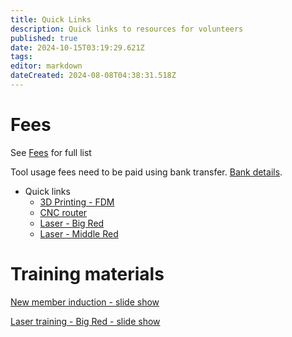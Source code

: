 ```yaml
---
title: Quick Links
description: Quick links to resources for volunteers
published: true
date: 2024-10-15T03:19:29.621Z
tags: 
editor: markdown
dateCreated: 2024-08-08T04:38:31.518Z
---
```


# Fees

See [Fees](/docs/policies/fees) for full list

Tool usage fees need to be paid using bank transfer. [Bank details](/docs/committee/bank_details).

* Quick links
  * [3D Printing - FDM](/docs/policies/fees#h-3d-printer-fdm)
  * [CNC router](/docs/policies/fees#cnc-router-swarf-o-mat)
  * [Laser - Big Red](/docs/policies/fees#laser-cutter-big-red)
  * [Laser - Middle Red](/docs/policies/fees#laser-cutter-middle-red)

# Training materials

[New member induction - slide show](https://slides.artifactory.org.au/orientation#/title-slide)

[Laser training - Big Red - slide show](https://slides.artifactory.org.au/machine_big-red#/title-slide)